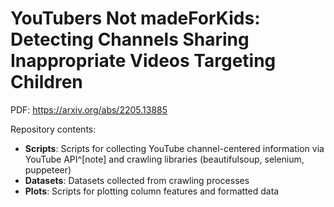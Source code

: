 # YouTubers Not madeForKids: Detecting Channels Sharing Inappropriate Videos Targeting Children

PDF: https://arxiv.org/abs/2205.13885

Repository contents:

- **Scripts**: Scripts for collecting YouTube channel-centered information via YouTube API^[note] and crawling libraries (beautifulsoup, selenium, puppeteer)
- **Datasets**: Datasets collected from crawling processes 
- **Plots**: Scripts for plotting column features and formatted data


[^note]: In order to run the scripts you need a YouTube API key. The current version of the API may not support all the functionalities in this repository.[^]
